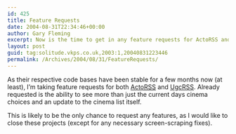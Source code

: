 ```yaml
---
id: 425
title: Feature Requests
date: 2004-08-31T22:34:46+00:00
author: Gary Fleming
excerpt: Now is the time to get in any feature requests for ActoRSS and UgcRSS
layout: post
guid: tag:solitude.vkps.co.uk,2003:1,20040831223446
permalink: /Archives/2004/08/31/FeatureRequests/
---
```

As their respective code bases have been stable for a few months now (at least), I&#8217;m taking feature requests for both [Acto<acronym title="Rich Site Summary">RSS</acronym>](/Code/ActoRss/) and [UgcRSS](/Code/UgcRss/). Already requested is the ability to see more than just the current days cinema choices and an update to the cinema list itself.

This is likely to be the only chance to request any features, as I would like to close these projects (except for any necessary screen-scraping fixes).